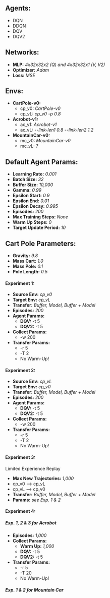 ## Agents:
- DQN
- DDQN
- DQV
- DQV2

## Networks:
- **MLP:** _4x32x32x2 (Q) and 4x32x32x1 (V, V2)_
- **Optimizer:** _Adam_
- **Loss:** _MSE_

## Envs:
- **CartPole-v0:**  
    + cp_v0:    _CartPole-v0_  
    + cp_vL:    _cp_v0 -p 0.8_  
- **Acrobot-v1:**  
    + ac_v1:    _Acrobot-v1_  
    + ac_vL:    _--link-len1 0.8 --link-len2 1.2_  
- **MountainCar-v0:** 
    + mc_v0:    _MountainCar-v0_  
    + mc_vL:    _?_  

## Default Agent Params:
- **Learning Rate:** _0.001_
- **Batch Size:** _32_
- **Buffer Size:** _10,000_
- **Gamma:** _0.99_
- **Epsilon Start:** _0.9_
- **Epsilon End:** _0.01_
- **Epsilon Decay:** _0.995_
- **Episodes:** _200_
- **Max Training Steps:** _None_
- **Warm Up Steps:** _0_
- **Target Update Period:** _10_

## Cart Pole Parameters:  
- **Gravity:** _9.8_
- **Mass Cart:** _1.0_
- **Mass Pole:** _0.1_
- **Pole Length:** _0.5_

#### Experiment 1:  
- **Source Env:** _cp_v0_  
- **Target Env:** _cp_vL_  
- **Transfer:**   _Buffer, Model, Buffer + Model_  
- **Episodes:** _200_  
- **Agent Params:**  
    + **DQV:** -t 5  
    + **DQV2:** -t 5  
- **Collect Params:**  
    + -w 200  
- **Transfer Params:**  
    + -r 5  
    + -T 2  
    + No Warm-Up!  

#### Experiment 2:  
- **Source Env:** _cp_vL_  
- **Target Env:** _cp_v0_  
- **Transfer:**   _Buffer, Model, Buffer + Model_  
- **Episodes:** _200_  
- **Agent Params:**  
    + **DQV:** -t 5  
    + **DQV2:** -t 5  
- **Collect Params:**  
    + -w 200   
- **Transfer Params:**  
    + -r 5  
    + -T 2  
    + No Warm-Up!  
    
#### Experiment 3:  
Limited Experience Replay  
- **Max New Trajectories:** _1,000_  
- cp_v0 --> cp_vL  
- cp_vL --> cp_v0  
- **Transfer:** _Buffer, Model, Buffer + Model_  
- **Params:** _see Exp. 1 & 2_  

#### Experiment 4:  
##### Exp. 1, 2  & 3 for Acrobot  
- **Episodes:** _1,000_  
- **Collect Params:**  
    + **Warm Up:** _1,000_  
    + **DQV:** -t 5  
    + **DQV2:** -t 5  
- **Transfer Params:**  
    + -r 5  
    + -T 20  
    + No Warm-Up!  
##### Exp. 1 & 2 for Mountain Car  
